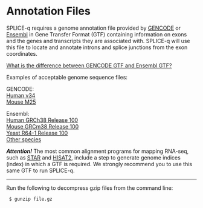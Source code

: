 # Annotation Files

SPLICE-q requires a genome annotation file provided by [GENCODE](https://www.gencodegenes.org/) or [Ensembl](https://www.ensembl.org/index.html) in Gene Transfer Format (GTF) containing information on exons and the genes and transcripts they are associated with. SPLICE-q will use this file to locate and annotate introns and splice junctions from the exon coordinates.

[What is the difference between GENCODE GTF and Ensembl GTF?](https://www.gencodegenes.org/pages/faq.html)

Examples of acceptable genome sequence files:

GENCODE: <br />
[Human v34](ftp://ftp.ebi.ac.uk/pub/databases/gencode/Gencode_human/release_34/gencode.v34.annotation.gtf.gz)<br />
[Mouse M25](ftp://ftp.ebi.ac.uk/pub/databases/gencode/Gencode_mouse/release_M25/gencode.vM25.annotation.gtf.gz)

Ensembl: <br />
[Human GRCh38 Release 100](ftp://ftp.ensembl.org/pub/release-100/gtf/homo_sapiens/Homo_sapiens.GRCh38.100.gtf.gz)<br />
[Mouse GRCm38 Release 100](ftp://ftp.ensembl.org/pub/release-100/gtf/mus_musculus/Mus_musculus.GRCm38.100.gtf.gz)<br />
[Yeast R64-1 Release 100](ftp://ftp.ensembl.org/pub/release-100/gtf/saccharomyces_cerevisiae/Saccharomyces_cerevisiae.R64-1-1.100.gtf.gz)<br />
[Other species](ftp://ftp.ensembl.org/pub/release-100/gtf/)<br />


***Attention!*** The most common alignment programs for mapping RNA-seq, such as [STAR](https://github.com/alexdobin/STAR) and [HISAT2](http://daehwankimlab.github.io/hisat2/), include a step to generate genome indices (index) in which a GTF is required. We strongly recommend you to use this same GTF to run SPLICE-q.  
__________________________________________________________________
Run the following to decompress gzip files from the command line:
```bash
 $ gunzip file.gz 
```


